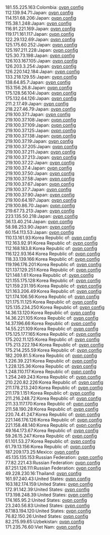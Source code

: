 181.55.225.163:Colombia: [ovpn config](vpn/181_55_225_163.ovpn)  
112.139.94.71:Japan: [ovpn config](vpn/112_139_94_71.ovpn)  
114.151.68.206:Japan: [ovpn config](vpn/114_151_68_206.ovpn)  
115.38.1.248:Japan: [ovpn config](vpn/115_38_1_248.ovpn)  
116.91.221.169:Japan: [ovpn config](vpn/116_91_221_169.ovpn)  
119.171.161.117:Japan: [ovpn config](vpn/119_171_161_117.ovpn)  
122.29.132.69:Japan: [ovpn config](vpn/122_29_132_69.ovpn)  
125.175.60.252:Japan: [ovpn config](vpn/125_175_60_252.ovpn)  
125.197.211.228:Japan: [ovpn config](vpn/125_197_211_228.ovpn)  
125.30.73.198:Japan: [ovpn config](vpn/125_30_73_198.ovpn)  
126.103.167.105:Japan: [ovpn config](vpn/126_103_167_105.ovpn)  
126.203.3.254:Japan: [ovpn config](vpn/126_203_3_254.ovpn)  
126.220.142.184:Japan: [ovpn config](vpn/126_220_142_184.ovpn)  
133.218.129.55:Japan: [ovpn config](vpn/133_218_129_55.ovpn)  
138.64.85.7:Japan: [ovpn config](vpn/138_64_85_7.ovpn)  
153.156.26.8:Japan: [ovpn config](vpn/153_156_26_8.ovpn)  
175.128.56.104:Japan: [ovpn config](vpn/175_128_56_104.ovpn)  
175.132.64.126:Japan: [ovpn config](vpn/175_132_64_126.ovpn)  
211.2.17.49:Japan: [ovpn config](vpn/211_2_17_49.ovpn)  
218.227.46.79:Japan: [ovpn config](vpn/218_227_46_79.ovpn)  
219.100.37.1:Japan: [ovpn config](vpn/219_100_37_1.ovpn)  
219.100.37.108:Japan: [ovpn config](vpn/219_100_37_108.ovpn)  
219.100.37.109:Japan: [ovpn config](vpn/219_100_37_109.ovpn)  
219.100.37.125:Japan: [ovpn config](vpn/219_100_37_125.ovpn)  
219.100.37.138:Japan: [ovpn config](vpn/219_100_37_138.ovpn)  
219.100.37.19:Japan: [ovpn config](vpn/219_100_37_19.ovpn)  
219.100.37.205:Japan: [ovpn config](vpn/219_100_37_205.ovpn)  
219.100.37.211:Japan: [ovpn config](vpn/219_100_37_211.ovpn)  
219.100.37.213:Japan: [ovpn config](vpn/219_100_37_213.ovpn)  
219.100.37.22:Japan: [ovpn config](vpn/219_100_37_22.ovpn)  
219.100.37.4:Japan: [ovpn config](vpn/219_100_37_4.ovpn)  
219.100.37.50:Japan: [ovpn config](vpn/219_100_37_50.ovpn)  
219.100.37.58:Japan: [ovpn config](vpn/219_100_37_58.ovpn)  
219.100.37.67:Japan: [ovpn config](vpn/219_100_37_67.ovpn)  
219.100.37.7:Japan: [ovpn config](vpn/219_100_37_7.ovpn)  
219.100.37.90:Japan: [ovpn config](vpn/219_100_37_90.ovpn)  
219.100.64.197:Japan: [ovpn config](vpn/219_100_64_197.ovpn)  
219.100.86.70:Japan: [ovpn config](vpn/219_100_86_70.ovpn)  
219.67.73.213:Japan: [ovpn config](vpn/219_67_73_213.ovpn)  
223.135.50.218:Japan: [ovpn config](vpn/223_135_50_218.ovpn)  
36.13.40.214:Japan: [ovpn config](vpn/36_13_40_214.ovpn)  
58.98.253.90:Japan: [ovpn config](vpn/58_98_253_90.ovpn)  
60.154.113.53:Japan: [ovpn config](vpn/60_154_113_53.ovpn)  
110.13.161.93:Korea Republic of: [ovpn config](vpn/110_13_161_93.ovpn)  
112.163.92.91:Korea Republic of: [ovpn config](vpn/112_163_92_91.ovpn)  
112.168.183.8:Korea Republic of: [ovpn config](vpn/112_168_183_8.ovpn)  
116.122.93.164:Korea Republic of: [ovpn config](vpn/116_122_93_164.ovpn)  
118.33.139.166:Korea Republic of: [ovpn config](vpn/118_33_139_166.ovpn)  
119.196.176.201:Korea Republic of: [ovpn config](vpn/119_196_176_201.ovpn)  
121.137.129.251:Korea Republic of: [ovpn config](vpn/121_137_129_251.ovpn)  
121.148.1.61:Korea Republic of: [ovpn config](vpn/121_148_1_61.ovpn)  
121.155.175.128:Korea Republic of: [ovpn config](vpn/121_155_175_128.ovpn)  
121.159.231.195:Korea Republic of: [ovpn config](vpn/121_159_231_195.ovpn)  
121.163.206.49:Korea Republic of: [ovpn config](vpn/121_163_206_49.ovpn)  
121.174.106.56:Korea Republic of: [ovpn config](vpn/121_174_106_56.ovpn)  
121.175.11.125:Korea Republic of: [ovpn config](vpn/121_175_11_125.ovpn)  
125.135.234.250:Korea Republic of: [ovpn config](vpn/125_135_234_250.ovpn)  
14.36.13.120:Korea Republic of: [ovpn config](vpn/14_36_13_120.ovpn)  
14.36.221.105:Korea Republic of: [ovpn config](vpn/14_36_221_105.ovpn)  
14.37.196.66:Korea Republic of: [ovpn config](vpn/14_37_196_66.ovpn)  
14.55.221.109:Korea Republic of: [ovpn config](vpn/14_55_221_109.ovpn)  
175.125.177.165:Korea Republic of: [ovpn config](vpn/175_125_177_165.ovpn)  
175.202.11.125:Korea Republic of: [ovpn config](vpn/175_202_11_125.ovpn)  
175.213.222.194:Korea Republic of: [ovpn config](vpn/175_213_222_194.ovpn)  
175.214.255.59:Korea Republic of: [ovpn config](vpn/175_214_255_59.ovpn)  
182.209.81.5:Korea Republic of: [ovpn config](vpn/182_209_81_5.ovpn)  
1.226.39.221:Korea Republic of: [ovpn config](vpn/1_226_39_221.ovpn)  
1.228.125.36:Korea Republic of: [ovpn config](vpn/1_228_125_36.ovpn)  
1.248.110.117:Korea Republic of: [ovpn config](vpn/1_248_110_117.ovpn)  
1.254.249.243:Korea Republic of: [ovpn config](vpn/1_254_249_243.ovpn)  
210.220.82.226:Korea Republic of: [ovpn config](vpn/210_220_82_226.ovpn)  
211.178.213.240:Korea Republic of: [ovpn config](vpn/211_178_213_240.ovpn)  
211.179.1.151:Korea Republic of: [ovpn config](vpn/211_179_1_151.ovpn)  
211.216.248.72:Korea Republic of: [ovpn config](vpn/211_216_248_72.ovpn)  
211.33.117.170:Korea Republic of: [ovpn config](vpn/211_33_117_170.ovpn)  
211.58.190.28:Korea Republic of: [ovpn config](vpn/211_58_190_28.ovpn)  
220.74.41.247:Korea Republic of: [ovpn config](vpn/220_74_41_247.ovpn)  
221.146.176.126:Korea Republic of: [ovpn config](vpn/221_146_176_126.ovpn)  
221.158.48.140:Korea Republic of: [ovpn config](vpn/221_158_48_140.ovpn)  
49.164.173.67:Korea Republic of: [ovpn config](vpn/49_164_173_67.ovpn)  
59.26.15.247:Korea Republic of: [ovpn config](vpn/59_26_15_247.ovpn)  
61.101.53.27:Korea Republic of: [ovpn config](vpn/61_101_53_27.ovpn)  
61.79.13.156:Korea Republic of: [ovpn config](vpn/61_79_13_156.ovpn)  
187.209.173.25:Mexico: [ovpn config](vpn/187_209_173_25.ovpn)  
45.135.135.153:Russian Federation: [ovpn config](vpn/45_135_135_153.ovpn)  
77.82.221.43:Russian Federation: [ovpn config](vpn/77_82_221_43.ovpn)  
87.251.126.111:Russian Federation: [ovpn config](vpn/87_251_126_111.ovpn)  
49.228.230.16:Thailand: [ovpn config](vpn/49_228_230_16.ovpn)  
161.97.240.43:United States: [ovpn config](vpn/161_97_240_43.ovpn)  
163.182.174.159:United States: [ovpn config](vpn/163_182_174_159.ovpn)  
172.91.142.39:United States: [ovpn config](vpn/172_91_142_39.ovpn)  
173.198.248.39:United States: [ovpn config](vpn/173_198_248_39.ovpn)  
174.165.95.2:United States: [ovpn config](vpn/174_165_95_2.ovpn)  
23.240.56.83:United States: [ovpn config](vpn/23_240_56_83.ovpn)  
67.183.194.120:United States: [ovpn config](vpn/67_183_194_120.ovpn)  
76.82.150.26:United States: [ovpn config](vpn/76_82_150_26.ovpn)  
82.215.99.65:Uzbekistan: [ovpn config](vpn/82_215_99_65.ovpn)  
171.235.76.60:Viet Nam: [ovpn config](vpn/171_235_76_60.ovpn)  
